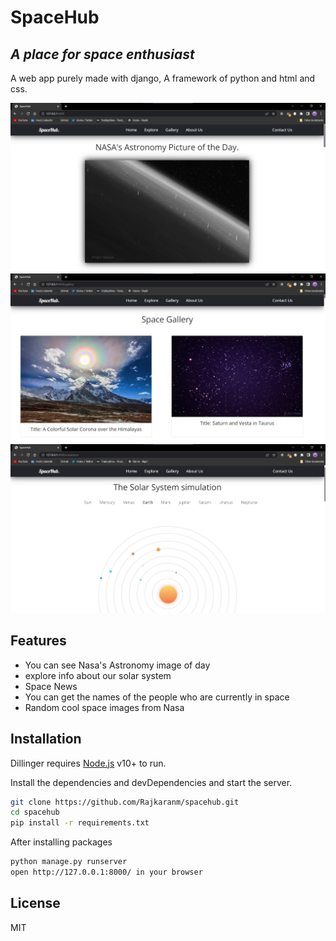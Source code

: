 # SpaceHub
## _A place for space enthusiast_

A web app purely made with django, A framework of python and html and css.

![home](https://github.com/Rajkaranm/spacehub/blob/master/img/home.jpg)
![gallery](https://github.com/Rajkaranm/spacehub/blob/master/img/gallery.jpg)
![explore](https://github.com/Rajkaranm/spacehub/blob/master/img/explore.jpg)

## Features

- You can see Nasa's Astronomy image of day
- explore info about our solar system
- Space News
- You can get the names of the people who are currently in space
- Random cool space images from Nasa




## Installation

Dillinger requires [Node.js](https://nodejs.org/) v10+ to run.

Install the dependencies and devDependencies and start the server.

```sh
git clone https://github.com/Rajkaranm/spacehub.git
cd spacehub
pip install -r requirements.txt
```

After installing packages

```sh
python manage.py runserver
open http://127.0.0.1:8000/ in your browser
```

## License

MIT
